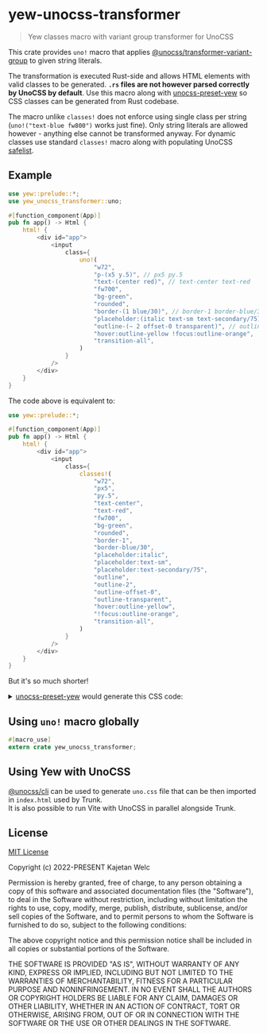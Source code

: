 # yew-unocss-transformer

> Yew classes macro with variant group transformer for UnoCSS

This crate provides `uno!` macro that applies [@unocss/transformer-variant-group](https://github.com/unocss/unocss/tree/main/packages/transformer-variant-group) to given string literals.

The transformation is executed Rust-side and allows HTML elements with valid classes to be generated. **`.rs` files are not however parsed correctly by UnoCSS by default**. Use this macro along with [unocss-preset-yew](https://www.npmjs.com/package/unocss-preset-yew) so CSS classes can be generated from Rust codebase.

The macro unlike `classes!` does not enforce using single class per string (`uno!("text-blue fw800")` works just fine). Only string literals are allowed however - anything else cannot be transformed anyway. For dynamic classes use standard `classes!` macro along with populating UnoCSS [safelist](https://github.com/unocss/unocss#safelist).

## Example

```rust
use yew::prelude::*;
use yew_unocss_transformer::uno;

#[function_component(App)]
pub fn app() -> Html {
    html! {
        <div id="app">
            <input
                class={
                    uno!(
                        "w72",
                        "p-(x5 y.5)", // px5 py.5
                        "text-(center red)", // text-center text-red
                        "fw700",
                        "bg-green",
                        "rounded",
                        "border-(1 blue/30)", // border-1 border-blue/30
                        "placeholder:(italic text-sm text-secondary/75)", // placeholder:italic placeholder:text-sm placeholder:text-secondary/75
                        "outline-(~ 2 offset-0 transparent)", // outline outline-2 outline-offset-0 outline-transparent
                        "hover:outline-yellow !focus:outline-orange",
                        "transition-all",
                    )
                }
            />
        </div>
    }
}
```

The code above is equivalent to:

```rust
use yew::prelude::*;

#[function_component(App)]
pub fn app() -> Html {
    html! {
        <div id="app">
            <input
                class={
                    classes!(
                        "w72",
                        "px5",
                        "py.5",
                        "text-center",
                        "text-red",
                        "fw700",
                        "bg-green",
                        "rounded",
                        "border-1",
                        "border-blue/30",
                        "placeholder:italic",
                        "placeholder:text-sm",
                        "placeholder:text-secondary/75",
                        "outline",
                        "outline-2",
                        "outline-offset-0",
                        "outline-transparent",
                        "hover:outline-yellow",
                        "!focus:outline-orange",
                        "transition-all",
                    )
                }
            />
        </div>
    }
}
```

But it's so much shorter!

<details>
<summary><a href="https://www.npmjs.com/package/unocss-preset-yew">unocss-preset-yew</a> would generate this CSS code:</summary>

```css
.w72 {
  width: 18rem;
}
.border-1 {
  border-width: 1px;
  border-style: solid;
}
.border-blue\/30 {
  border-color: rgba(96, 165, 250, 0.3);
}
.rounded {
  border-radius: 0.25rem;
}
.bg-green {
  --un-bg-opacity: 1;
  background-color: rgba(74, 222, 128, var(--un-bg-opacity));
}
.p-x5 {
  padding-left: 1.25rem;
  padding-right: 1.25rem;
}
.p-y\.5 {
  padding-top: 0.125rem;
  padding-bottom: 0.125rem;
}
.text-center {
  text-align: center;
}
.placeholder\:text-sm::placeholder {
  font-size: 0.875rem;
  line-height: 1.25rem;
}
.fw700 {
  font-weight: 700;
}
.placeholder\:italic::placeholder {
  font-style: italic;
}
.text-red {
  --un-text-opacity: 1;
  color: rgba(248, 113, 113, var(--un-text-opacity));
}
.outline-2 {
  outline-width: 2px;
}
.\!focus\:outline-orange:focus {
  --un-outline-color-opacity: 1 !important;
  outline-color: rgba(251, 146, 60, var(--un-outline-color-opacity)) !important;
}
.hover\:outline-yellow:hover {
  --un-outline-color-opacity: 1;
  outline-color: rgba(250, 204, 21, var(--un-outline-color-opacity));
}
.outline-transparent {
  outline-color: transparent;
}
.outline-offset-0 {
  outline-offset: 0px;
}
.outline {
  outline-style: solid;
}
.transition-all {
  transition-property: all;
  transition-timing-function: cubic-bezier(0.4, 0, 0.2, 1);
  transition-duration: 150ms;
}
```

</details>

## Using `uno!` macro globally

```rust
#[macro_use]
extern crate yew_unocss_transformer;
```

## Using Yew with UnoCSS

[@unocss/cli](https://github.com/unocss/unocss/tree/main/packages/cli) can be used to generate `uno.css` file that can be then imported in `index.html` used by Trunk.\
It is also possible to run Vite with UnoCSS in parallel alongside Trunk.

## License

[MIT License](https://opensource.org/licenses/MIT)

Copyright (c) 2022-PRESENT Kajetan Welc

Permission is hereby granted, free of charge, to any person obtaining a copy of this software and associated documentation files (the "Software"), to deal in the Software without restriction, including without limitation the rights to use, copy, modify, merge, publish, distribute, sublicense, and/or sell copies of the Software, and to permit persons to whom the Software is furnished to do so, subject to the following conditions:

The above copyright notice and this permission notice shall be included in all copies or substantial portions of the Software.

THE SOFTWARE IS PROVIDED "AS IS", WITHOUT WARRANTY OF ANY KIND, EXPRESS OR IMPLIED, INCLUDING BUT NOT LIMITED TO THE WARRANTIES OF MERCHANTABILITY, FITNESS FOR A PARTICULAR PURPOSE AND NONINFRINGEMENT. IN NO EVENT SHALL THE AUTHORS OR COPYRIGHT HOLDERS BE LIABLE FOR ANY CLAIM, DAMAGES OR OTHER LIABILITY, WHETHER IN AN ACTION OF CONTRACT, TORT OR OTHERWISE, ARISING FROM, OUT OF OR IN CONNECTION WITH THE SOFTWARE OR THE USE OR OTHER DEALINGS IN THE SOFTWARE.
